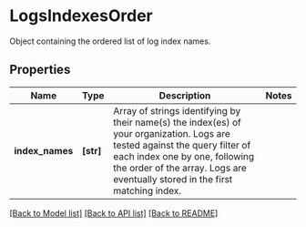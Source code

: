 # LogsIndexesOrder

Object containing the ordered list of log index names.
## Properties
Name | Type | Description | Notes
------------ | ------------- | ------------- | -------------
**index_names** | **[str]** | Array of strings identifying by their name(s) the index(es) of your organization. Logs are tested against the query filter of each index one by one, following the order of the array. Logs are eventually stored in the first matching index. | 

[[Back to Model list]](README.md#documentation-for-models) [[Back to API list]](README.md#documentation-for-api-endpoints) [[Back to README]](README.md)



